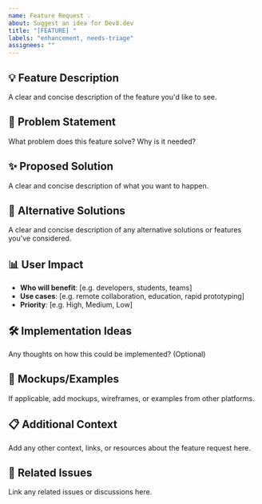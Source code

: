 ```yaml
---
name: Feature Request 💡
about: Suggest an idea for Dev8.dev
title: "[FEATURE] "
labels: "enhancement, needs-triage"
assignees: ""
---
```


## 💡 Feature Description

A clear and concise description of the feature you'd like to see.

## 🎯 Problem Statement

What problem does this feature solve? Why is it needed?

## ✨ Proposed Solution

A clear and concise description of what you want to happen.

## 🔄 Alternative Solutions

A clear and concise description of any alternative solutions or features you've considered.

## 📊 User Impact

- **Who will benefit**: [e.g. developers, students, teams]
- **Use cases**: [e.g. remote collaboration, education, rapid prototyping]
- **Priority**: [e.g. High, Medium, Low]

## 🛠️ Implementation Ideas

Any thoughts on how this could be implemented? (Optional)

## 📸 Mockups/Examples

If applicable, add mockups, wireframes, or examples from other platforms.

## 📋 Additional Context

Add any other context, links, or resources about the feature request here.

## 🔗 Related Issues

Link any related issues or discussions here.
